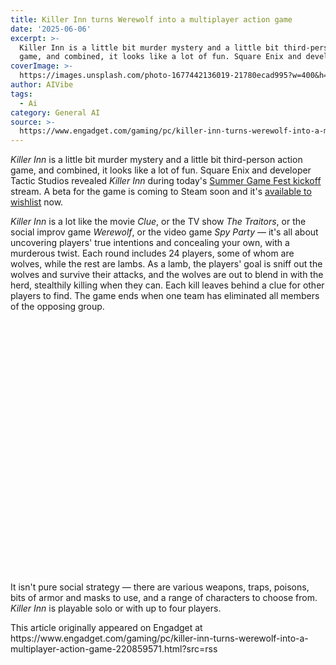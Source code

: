 ```yaml
---
title: Killer Inn turns Werewolf into a multiplayer action game
date: '2025-06-06'
excerpt: >-
  Killer Inn is a little bit murder mystery and a little bit third-person action
  game, and combined, it looks like a lot of fun. Square Enix and develop...
coverImage: >-
  https://images.unsplash.com/photo-1677442136019-21780ecad995?w=400&h=200&fit=crop&auto=format
author: AIVibe
tags:
  - Ai
category: General AI
source: >-
  https://www.engadget.com/gaming/pc/killer-inn-turns-werewolf-into-a-multiplayer-action-game-220859571.html?src=rss
---
```

<p><em>Killer Inn</em> is a little bit murder mystery and a little bit third-person action game, and combined, it looks like a lot of fun. Square Enix and developer Tactic Studios revealed <em>Killer Inn</em> during today&#39;s <a data-i13n="cpos:1;pos:1" href="http://engadget.com/gaming/watch-summer-game-fests-kickoff-stream-here-at-5pm-et-193047477.html">Summer Game Fest kickoff</a> stream. A beta for the game is coming to Steam soon and it&#39;s <a data-i13n="cpos:2;pos:1" href="https://store.steampowered.com/app/1598230/KILLER_INN/">available to wishlist</a> now.</p>
<p><em>Killer Inn</em> is a lot like the movie <em>Clue</em>, or the TV show <em>The Traitors</em>, or the social improv game <em>Werewolf</em>, or the video game <em>Spy Party</em> — it&#39;s all about uncovering players&#39; true intentions and concealing your own, with a murderous twist. Each round includes 24 players, some of whom are wolves, while the rest are lambs. As a lamb, the players&#39; goal is sniff out the wolves and survive their attacks, and the wolves are out to blend in with the herd, stealthily killing when they can. Each kill leaves behind a clue for other players to find. The game ends when one team has eliminated all members of the opposing group.</p>
<span id="end-legacy-contents"></span><div id="307f8ce83cbb4eb19d8c54dcbd5865ea"><div class="iframely-embed"><div class="iframely-responsive" style="padding-bottom:56.25%;padding-top:120px;"><a href="https://www.youtube.com/watch?v=BBkn4Z3TBBU"></a></div></div></div> 
<p>It isn&#39;t pure social strategy — there are various weapons, traps, poisons, bits of armor and masks to use, and a range of characters to choose from. <em>Killer Inn</em> is playable solo or with up to four players.</p>This article originally appeared on Engadget at https://www.engadget.com/gaming/pc/killer-inn-turns-werewolf-into-a-multiplayer-action-game-220859571.html?src=rss
